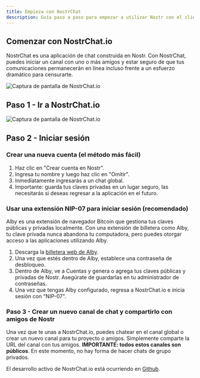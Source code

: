 ```yaml
---
title: Empieza con NostrChat
description: Guía paso a paso para empezar a utilizar Nostr con el cliente NostrChat.
---
```


## Comenzar con NostrChat.io

NostrChat es una aplicación de chat construida en Nostr. Con NostrChat, puedes iniciar un canal con uno o más amigos y estar seguro de que tus comunicaciones permanecerán en línea incluso frente a un esfuerzo dramático para censurarte.

![Captura de pantalla de NostrChat.io](/images/nostrchat-signup.webp)

## Paso 1 - Ir a NostrChat.io

![Captura de pantalla de NostrChat.io](/images/nostrchat-login.webp)

## Paso 2 - Iniciar sesión

### Crear una nueva cuenta (el método más fácil)

1. Haz clic en "Crear cuenta en Nostr".
2. Ingresa tu nombre y luego haz clic en "Omitir".
3. Inmediatamente ingresarás a un chat global.
4. Importante: guarda tus claves privadas en un lugar seguro, las necesitarás si deseas regresar a la aplicación en el futuro.

### Usar una extensión NIP-07 para iniciar sesión (recomendado)

Alby es una extensión de navegador Bitcoin que gestiona tus claves públicas y privadas localmente. Con una extensión de billetera como Alby, tu clave privada nunca abandona tu computadora, pero puedes otorgar acceso a las aplicaciones utilizando Alby.

1. Descarga la [billetera web de Alby](https://getalby.com/).
2. Una vez que estés dentro de Alby, establece una contraseña de desbloqueo.
3. Dentro de Alby, ve a Cuentas y genera o agrega tus claves públicas y privadas de Nostr. Asegúrate de guardarlas en tu administrador de contraseñas.
4. Una vez que tengas Alby configurado, regresa a NostrChat.io e inicia sesión con "NIP-07".

### Paso 3 - Crear un nuevo canal de chat y compartirlo con amigos de Nostr

Una vez que te unas a NostrChat.io, puedes chatear en el canal global o crear un nuevo canal para tu proyecto o amigos. Simplemente comparte la URL del canal con tus amigos. **IMPORTANTE: todos estos canales son públicos**. En este momento, no hay forma de hacer chats de grupo privados.

El desarrollo activo de NostrChat.io está ocurriendo en [Github](https://github.com/NostrChat/NostrChat).
